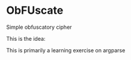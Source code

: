 # ObFUscate
Simple obfuscatory cipher

This is the idea:

This is primarily a learning exercise on argparse
